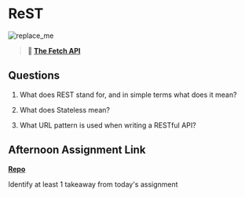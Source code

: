 # ReST

![replace_me](https://codeworks.blob.core.windows.net/public/assets/img/illustrations/placeholder.svg)

> **📖 [The Fetch API](https://codeworksacademy.com/fs-student-guide/resources/wk4/04-Fetch)**

## Questions

1. What does REST stand for, and in simple terms what does it mean?

2. What does Stateless mean?

3. What URL pattern is used when writing a RESTful API?

## Afternoon Assignment Link

**[Repo](https://github.com/HardlySalty/<ASSIGNMENT_REPO>)**

Identify at least 1 takeaway from today's assignment
